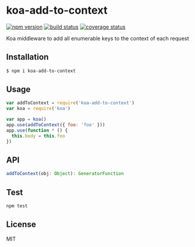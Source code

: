 # koa-add-to-context

[![npm version][npm-image]][npm-url]
[![build status][travis-image]][travis-url]
[![coverage status][coveralls-image]][coveralls-url]

Koa middleware to add all enumerable keys to the context of each request

## Installation

```sh
$ npm i koa-add-to-context
```

## Usage

```js
var addToContext = require('koa-add-to-context')
var koa = require('koa')

var app = koa()
app.use(addToContext({ foo: 'foo' }))
app.use(function * () {
  this.body = this.foo
})
```

## API

```js
addToContext(obj: Object): GeneratorFunction
```

## Test

```sh
npm test
```

## License

MIT

[npm-image]: https://img.shields.io/npm/v/koa-add-to-context.svg
[npm-url]: https://npmjs.org/package/koa-add-to-context
[travis-image]: https://travis-ci.org/cesarandreu/koa-add-to-context.svg?branch=master
[travis-url]: https://travis-ci.org/cesarandreu/koa-add-to-context
[coveralls-image]: https://coveralls.io/repos/cesarandreu/koa-add-to-context/badge.svg?branch=master
[coveralls-url]: https://coveralls.io/github/cesarandreu/koa-add-to-context?branch=master
